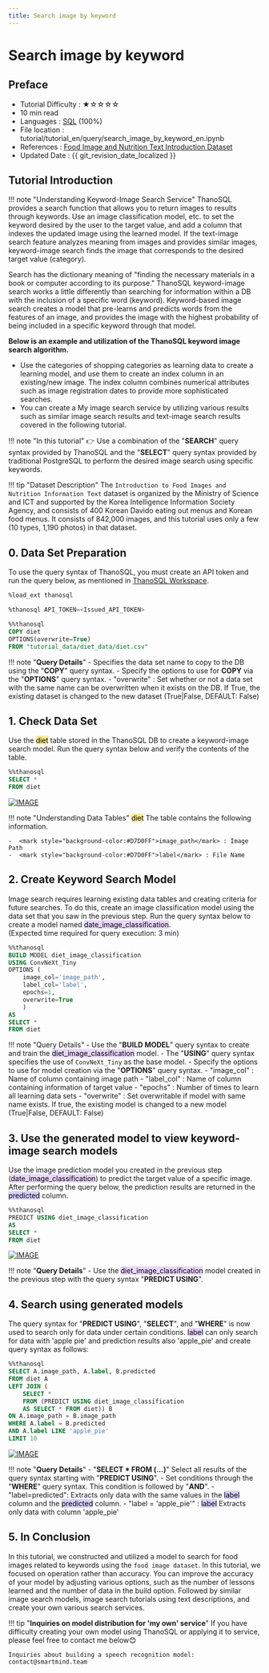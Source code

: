 ```yaml
---
title: Search image by keyword
---
```


# **Search image by keyword**

## Preface

- Tutorial Difficulty : ★☆☆☆☆
- 10 min read
- Languages : [SQL](https://ko.wikipedia.org/wiki/SQL) (100%)
- File location : tutorial/tutorial_en/query/search_image_by_keyword_en.ipynb
- References : [Food Image and Nutrition Text Introduction Dataset](https://aihub.or.kr/aihubdata/data/view.do?currMenu=115&topMenu=100&aihubDataSe=realm&dataSetSn=74)
- Updated Date : {{ git_revision_date_localized }}

## Tutorial Introduction

!!! note "Understanding Keyword-Image Search Service"
    ThanoSQL provides a search function that allows you to return images to results through keywords. Use an image classification model, etc. to set the keyword desired by the user to the target value, and add a column that indexes the updated image using the learned model. If the text-image search feature analyzes meaning from images and provides similar images, keyword-image search finds the image that corresponds to the desired target value (category).

Search has the dictionary meaning of "finding the necessary materials in a book or computer according to its purpose." ThanoSQL keyword-image search works a little differently than searching for information within a DB with the inclusion of a specific word (keyword). Keyword-based image search creates a model that pre-learns and predicts words from the features of an image, and provides the image with the highest probability of being included in a specific keyword through that model.

**Below is an example and utilization of the ThanoSQL keyword image search algorithm.**

- Use the categories of shopping categories as learning data to create a learning model, and use them to create an index column in an existing/new image. The index column combines numerical attributes such as image registration dates to provide more sophisticated searches.
- You can create a My image search service by utilizing various results such as similar image search results and text-image search results covered in the following tutorial.

!!! note "In this tutorial"
    :point_right: Use a combination of the "**SEARCH**" query syntax provided by ThanoSQL and the "**SELECT**" query syntax provided by traditional PostgreSQL to perform the desired image search using specific keywords.

!!! tip "Dataset Description"
    The `Introduction to Food Images and Nutrition Information Text` dataset is organized by the Ministry of Science and ICT and supported by the Korea Intelligence Information Society Agency, and consists of 400 Korean Davido eating out menus and Korean food menus. It consists of 842,000 images, and this tutorial uses only a few (10 types, 1,190 photos) in that dataset.

## **0. Data Set Preparation**

To use the query syntax of ThanoSQL, you must create an API token and run the query below, as mentioned in [ThanoSQL Workspace](/en/getting_started/how_to_use_ThanoSQL/#5-thanosql-workspace).

```sql
%load_ext thanosql
```

```sql
%thanosql API_TOKEN=<Issued_API_TOKEN>
```

```sql
%%thanosql
COPY diet
OPTIONS(overwrite=True)
FROM "tutorial_data/diet_data/diet.csv"
```

!!! note "**Query Details**"
    - Specifies the data set name to copy to the DB using the "**COPY**" query syntax. 
    - Specify the options to use for **COPY** via the "**OPTIONS**" query syntax.
        - "overwrite" : Set whether or not a data set with the same name can be overwritten when it exists on the DB. If True, the existing dataset is changed to the new dataset (True|False, DEFAULT: False)

## **1. Check Data Set**

Use the <mark style="background-color:#FFEC92">diet</mark> table stored in the ThanoSQL DB to create a keyword-image search model. Run the query syntax below and verify the contents of the table.

```sql
%%thanosql
SELECT *
FROM diet
```

[![IMAGE](/img/thanosql_search/base_search/select_img1.png)](/img/thanosql_search/base_search/select_img1.png)

!!! note "Understanding Data Tables"
    <mark style="background-color:#FFEC92">diet</mark> The table contains the following information.

    -  <mark style="background-color:#D7D0FF">image_path</mark> : Image Path
    -  <mark style="background-color:#D7D0FF">label</mark> : File Name

## **2. Create Keyword Search Model**

Image search requires learning existing data tables and creating criteria for future searches. To do this, create an image classification model using the data set that you saw in the previous step. Run the query syntax below to create a model named <mark style="background-color:#E9D7FD">date_image_classification</mark>.  
(Expected time required for query execution: 3 min)

```sql
%%thanosql
BUILD MODEL diet_image_classification
USING ConvNeXt_Tiny
OPTIONS (
    image_col='image_path',
    label_col='label',
    epochs=1,
    overwrite=True
    )
AS
SELECT *
FROM diet
```

!!! note "Query Details"
    - Use the "**BUILD MODEL**" query syntax to create and train the <mark style="background-color:#E9D7FD">diet_image_classification</mark> model.
    - The "**USING**" query syntax specifies the use of `ConvNeXt_Tiny` as the base model.
    - Specify the options to use for model creation via the "**OPTIONS**" query syntax.
        - "image_col" : Name of column containing image path
        - "label_col" : Name of column containing information of target value
        - "epochs" : Number of times to learn all learning data sets
        - "overwrite" : Set overwritable if model with same name exists. If true, the existing model is changed to a new model (True|False, DEFAULT: False)

## **3. Use the generated model to view keyword-image search models**

Use the image prediction model you created in the previous step (<mark style="background-color:#E9D7FD">date_image_classification</mark>) to predict the target value of a specific image. After performing the query below, the prediction results are returned in the <mark style="background-color:#D7D0FF">predicted</mark> column.

```sql
%%thanosql
PREDICT USING diet_image_classification
AS
SELECT *
FROM diet
```

[![IMAGE](/img/thanosql_search/base_search/select_img2.png)](/img/thanosql_search/base_search/select_img2.png)

!!! note "**Query Details**"
    - Use the <mark style="background-color:#E9D7FD">diet_image_classification</mark> model created in the previous step with the query syntax "**PREDICT USING**".

## **4. Search using generated models**

The query syntax for "**PREDICT USING**", "**SELECT**", and "**WHERE**" is now used to search only for data under certain conditions. <mark style="background-color:#E9D7FD">label</mark> can only search for data with 'apple pie' and prediction results also 'apple_pie' and create query syntax as follows:

```sql
%%thanosql
SELECT A.image_path, A.label, B.predicted
FROM diet A
LEFT JOIN (
    SELECT *
    FROM (PREDICT USING diet_image_classification
    AS SELECT * FROM diet)) B
ON A.image_path = B.image_path
WHERE A.label = B.predicted
AND A.label LIKE 'apple_pie'
LIMIT 10
```

[![IMAGE](/img/thanosql_search/base_search/select_img3.png)](/img/thanosql_search/base_search/select_img3.png)

!!! note "**Query Details**"
    - "**SELECT \* FROM (...)**" Select all results of the query syntax starting with "**PREDICT USING**".
    - Set conditions through the "**WHERE**" query syntax. This condition is followed by "**AND**".
        - "label=predicted": Extracts only data with the same values in the <mark style="background-color:#D7D0FF">label</mark> column and the <mark style="background-color:#D7D0FF">predicted</mark> column.
        - "label = 'apple_pie'" : <mark style="background-color:#D7D0FF">label</mark> Extracts only data with column 'apple_pie'

## **5. In Conclusion**

In this tutorial, we constructed and utilized a model to search for food images related to keywords using the `food image dataset`. In this tutorial, we focused on operation rather than accuracy. You can improve the accuracy of your model by adjusting various options, such as the number of lessons learned and the number of data in the build option. Followed by similar image search models, image search tutorials using text descriptions, and create your own various search services.

!!! tip "**Inquiries on model distribution for 'my own' service**"
    If you have difficulty creating your own model using ThanoSQL or applying it to service, please feel free to contact me below😊

    Inquiries about building a speech recognition model: contact@smartmind.team

